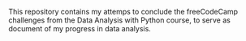 This repository contains my attemps to conclude the freeCodeCamp challenges from the Data Analysis with Python course, to serve as document of my progress in data analysis. 
